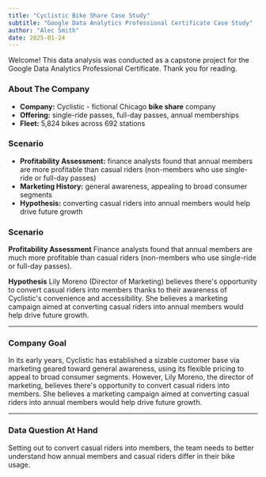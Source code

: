```yaml
---
title: "Cyclistic Bike Share Case Study"
subtitle: "Google Data Analytics Professional Certificate Case Study"
author: "Alec Smith"
date: 2025-01-24
---
```


Welcome! This data analysis was conducted as a capstone project for the Google Data Analytics Professional Certificate. Thank you for reading.
  
### About The Company

- **Company:** Cyclistic - fictional Chicago **bike share** company
- **Offering:** single-ride passes, full-day passes, annual memberships
- **Fleet:** 5,824 bikes across 692 stations
  
### Scenario

- **Profitability Assessment:** finance analysts found that annual members are more profitable than casual riders (non-members who use single-ride or full-day passes)
- **Marketing History:** general awareness, appealing to broad consumer segments
- **Hypothesis:** converting casual riders into annual members would help drive future growth

### Scenario 

**Profitability Assessment**
Finance analysts found that annual members are much more profitable than casual riders (non-members who use single-ride or full-day passes). 

**Hypothesis**
Lily Moreno (Director of Marketing) believes there's opportunity to convert casual riders into members thanks to their awareness of Cyclistic's convenience and accessibility. She believes a marketing campaign aimed at converting casual riders into annual members would help drive future growth.

---

### Company Goal

In its early years, Cyclistic has established a sizable customer base via marketing geared toward general awareness, using its flexible pricing to appeal to broad consumer segments. However, Lily Moreno, the director of marketing, believes there's opportunity to convert casual riders into members. She believes a marketing campaign aimed at converting casual riders into annual members would help drive future growth.

--- 

### Data Question At Hand

Setting out to convert casual riders into members, the team needs to better understand how annual members and casual riders differ in their bike usage.
